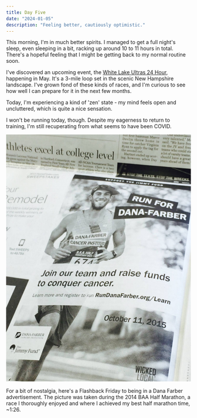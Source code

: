 ```yaml
---
title: Day Five
date: "2024-01-05"
description: "Feeling better, cautiously optimistic."
---
```


This morning, I'm in much better spirits. I managed to get a full night's sleep, even sleeping in a bit, racking up around 10 to 11 hours in total. There's a hopeful feeling that I might be getting back to my normal routine soon.

I've discovered an upcoming event, the [White Lake Ultras 24 Hour](https://ultrasignup.com/register.aspx?did=109471), happening in May. It's a 3-mile loop set in the scenic New Hampshire landscape. I've grown fond of these kinds of races, and I'm curious to see how well I can prepare for it in the next few months.

Today, I'm experiencing a kind of 'zen' state - my mind feels open and uncluttered, which is quite a nice sensation.

I won't be running today, though. Despite my eagerness to return to training, I'm still recuperating from what seems to have been COVID.

![2014 BAA Half](2014-baa-half-ad.jpg)

For a bit of nostalgia, here's a Flashback Friday to being in a Dana Farber advertisement. The picture was taken during the 2014 BAA Half Marathon, a race I thoroughly enjoyed and where I achieved my best half marathon time, ~1:26.
